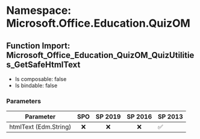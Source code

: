 # Namespace: Microsoft.Office.Education.QuizOM

## Function Import: Microsoft_Office_Education_QuizOM_QuizUtilities_GetSafeHtmlText

- Is composable: false
- Is bindable: false

### Parameters

Parameter | SPO | SP 2019 | SP 2016 | SP 2013
----------|:---:|:-------:|:-------:|:-------
htmlText (Edm.String) | ❌ | ❌ | ❌ | ✅